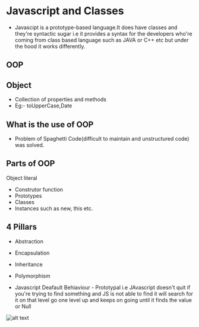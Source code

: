 # Javascript and Classes

- Javascipt is a prototype-based language.It does have classes and they're syntactic sugar i.e it provides a syntax for the developers who're coming from class based language such as JAVA or C++ etc but under the hood it works differently.

## OOP

## Object
- Collection of properties and methods
- Eg:- toUpperCase,Date

## What is the use of OOP
- Problem of Spaghetti Code(difficult to maintain and unstructured code) was solved.

## Parts of OOP
Object literal

- Construtor function
- Prototypes
- Classes 
- Instances such as new, this etc.

## 4 Pillars

- Abstraction 
- Encapsulation
- Inheritance
- Polymorphism 

- Javascript Deafault Behiaviour - Prototypal i.e JAvascript doesn't quit if you're trying to find something and JS is not able to find it will search for it on that level go one level up and keeps on going until it finds the value or Null
 
 ![alt text](<Screenshot 2024-08-10 at 10.38.47 PM.png>)